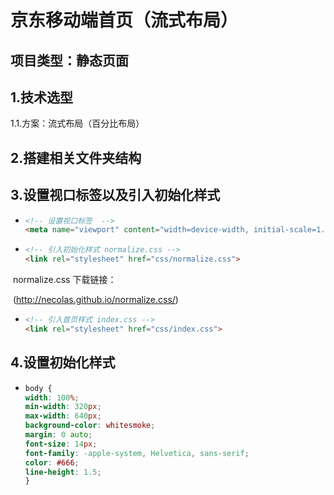 # 京东移动端首页（流式布局）



## 项目类型：静态页面



## 1.技术选型

1.1.方案：流式布局（百分比布局）



## 2.搭建相关文件夹结构



## 3.设置视口标签以及引入初始化样式

- ```html
  <!-- 设置视口标签  -->
  <meta name="viewport" content="width=device-width, initial-scale=1.0,user-scalable=no,maximum-scale=1.0,minimum-scale=1.0">
  ```

  

- ```html
  <!-- 引入初始化样式 normalize.css -->
  <link rel="stylesheet" href="css/normalize.css">
  ```

  

​		normalize.css 下载链接：

​		(http://necolas.github.io/normalize.css/)



- ```html
  <!-- 引入首页样式 index.css -->
  <link rel="stylesheet" href="css/index.css">
  ```

  

## 4.设置初始化样式

- ```css
  body {
  width: 100%;
  min-width: 320px;
  max-width: 640px;
  background-color: whitesmoke;
  margin: 0 auto;
  font-size: 14px;
  font-family: -apple-system, Helvetica, sans-serif;
  color: #666;
  line-height: 1.5;
  }
  ```

  

